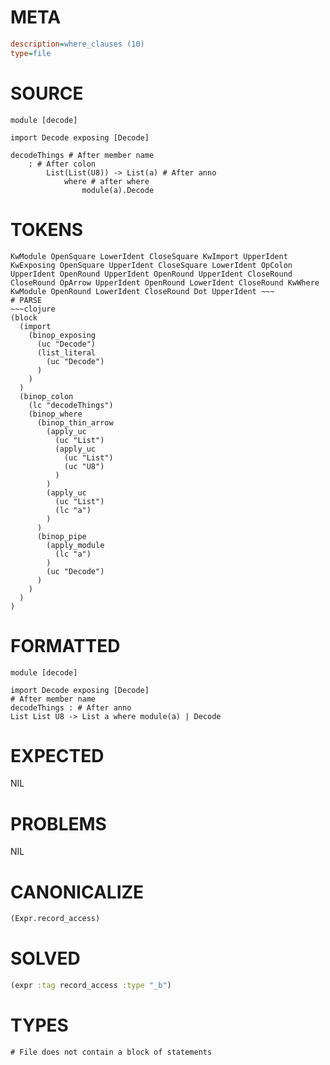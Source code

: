 # META
~~~ini
description=where_clauses (10)
type=file
~~~
# SOURCE
~~~roc
module [decode]

import Decode exposing [Decode]

decodeThings # After member name
	: # After colon
		List(List(U8)) -> List(a) # After anno
			where # after where
				module(a).Decode
~~~
# TOKENS
~~~text
KwModule OpenSquare LowerIdent CloseSquare KwImport UpperIdent KwExposing OpenSquare UpperIdent CloseSquare LowerIdent OpColon UpperIdent OpenRound UpperIdent OpenRound UpperIdent CloseRound CloseRound OpArrow UpperIdent OpenRound LowerIdent CloseRound KwWhere KwModule OpenRound LowerIdent CloseRound Dot UpperIdent ~~~
# PARSE
~~~clojure
(block
  (import
    (binop_exposing
      (uc "Decode")
      (list_literal
        (uc "Decode")
      )
    )
  )
  (binop_colon
    (lc "decodeThings")
    (binop_where
      (binop_thin_arrow
        (apply_uc
          (uc "List")
          (apply_uc
            (uc "List")
            (uc "U8")
          )
        )
        (apply_uc
          (uc "List")
          (lc "a")
        )
      )
      (binop_pipe
        (apply_module
          (lc "a")
        )
        (uc "Decode")
      )
    )
  )
)
~~~
# FORMATTED
~~~roc
module [decode]

import Decode exposing [Decode]
# After member name
decodeThings : # After anno
List List U8 -> List a where module(a) | Decode
~~~
# EXPECTED
NIL
# PROBLEMS
NIL
# CANONICALIZE
~~~clojure
(Expr.record_access)
~~~
# SOLVED
~~~clojure
(expr :tag record_access :type "_b")
~~~
# TYPES
~~~roc
# File does not contain a block of statements
~~~
